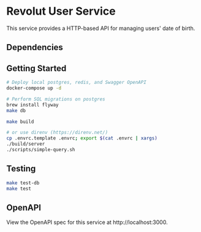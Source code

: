 # Revolut User Service

This service provides a HTTP-based API for managing users' date of birth.

## Dependencies

## Getting Started

```bash
# Deploy local postgres, redis, and Swagger OpenAPI
docker-compose up -d

# Perform SQL migrations on postgres
brew install flyway
make db

make build

# or use direnv (https://direnv.net/)
cp .envrc.template .envrc; export $(cat .envrc | xargs)
./build/server
./scripts/simple-query.sh
```

## Testing
```bash
make test-db
make test
```

## OpenAPI

View the OpenAPI spec for this service at http://localhost:3000.
